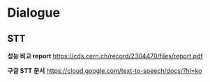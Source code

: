 # Dialogue

## STT
**성능 비교 report**
https://cds.cern.ch/record/2304470/files/report.pdf

**구글 STT 문서**
https://cloud.google.com/text-to-speech/docs/?hl=ko
